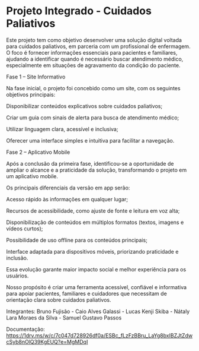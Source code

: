 # Projeto Integrado - Cuidados Paliativos 
 
Este projeto tem como objetivo desenvolver uma solução digital voltada para cuidados paliativos, em parceria com um profissional de enfermagem.
O foco é fornecer informações essenciais para pacientes e familiares, ajudando a identificar quando é necessário buscar atendimento médico, especialmente em situações de agravamento da condição do paciente.

Fase 1 – Site Informativo

Na fase inicial, o projeto foi concebido como um site, com os seguintes objetivos principais:

Disponibilizar conteúdos explicativos sobre cuidados paliativos;

Criar um guia com sinais de alerta para busca de atendimento médico;

Utilizar linguagem clara, acessível e inclusiva;

Oferecer uma interface simples e intuitiva para facilitar a navegação.


Fase 2 – Aplicativo Mobile

Após a conclusão da primeira fase, identificou-se a oportunidade de ampliar o alcance e a praticidade da solução, transformando o projeto em um aplicativo mobile.

Os principais diferenciais da versão em app serão:

Acesso rápido às informações em qualquer lugar;

Recursos de acessibilidade, como ajuste de fonte e leitura em voz alta;

Disponibilização de conteúdos em múltiplos formatos (textos, imagens e vídeos curtos);

Possibilidade de uso offline para os conteúdos principais;

Interface adaptada para dispositivos móveis, priorizando praticidade e inclusão.

Essa evolução garante maior impacto social e melhor experiência para os usuários.

Nosso propósito é criar uma ferramenta acessível, confiável e informativa para apoiar pacientes, familiares e cuidadores que necessitam de orientação clara sobre cuidados paliativos.


Integrantes:
Bruno Fujisão - 
Caio Alves Galassi - 
Lucas Kenji Skiba - 
Nátaly Lara Moraes da Silva - 
Samuel Gustavo Passos

Documentação: https://1drv.ms/w/c/7c047d728926df0a/ESBc_fLzFzBBru_LaYg8bxIBZJtZdwcSyb8nOlQ39KgEUQ?e=MgMDqI
